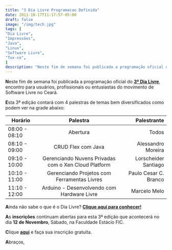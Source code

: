 ```yaml
---
title: "3 Dia Livre Programacao Definida"
date: 2011-10-17T11:17:57-05:00
draft: false
image: "/img/tech.jpg"
tags: [
"Dia Livre",
"Impressões",
"Java",
"Linux",
"Software Livre",
"Tux-ce",
]
description: "Neste fim de semana foi publicada a programação oficial do 3º Dia Livre, encontro para usuários, profissionais ou entusiastas do movimento de Software Livre no Ceará."
---
```

**N**este fim de semana foi publicada a programação oficial do **[3º Dia Livre](https://www.dialivre.net/portal)**, encontro para usuários, profissionais ou entusiastas do movimento de Software Livre no Ceará.

**E**sta 3ª edição contará com 4 palestras de temas bem diversificados como podem ver na grade abaixo:

| Horário       | Palestra                 | Palestrante        |
| ------------- |:------------------------:| ------------------:|
| 08:00 - 08:10 | Abertura                 | Todos              |
| 08:10 - 09:00 | CRUD Flex com Java       | Alessandro Moreira |
| 09:10 - 10:00 | Gerenciando Nuvens Privadas com o Xen Cloud Platform | Lorscheider Santiago |
| 10:10 - 11:00 | Gerenciando Projetos com Ferramentas Livres | Paulo Cesar C. Branco |
| 11:10 - 12:00 | Arduino - Desenvolvendo com Hardware Livre | Marcelo Melo |

**A**inda não sabe o que é o Dia Livre? **[Clique aqui para conhecer!](https://www.dialivre.net/portal/?page_id=7)**

**A**s **inscrições** continuam abertas para esta 3ª edição que acontecerá no dia **12 de Novembro**, Sábado, na Faculdade Estácio FIC.

**C**lique **[aqui](https://www.dialivre.net/portal/?page_id=8)** e faça sua inscrição gratuita.

**A**braços,
